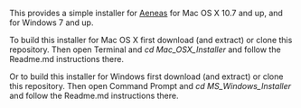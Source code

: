 This provides a simple installer for [Aeneas](https://github.com/readbeyond/aeneas) for Mac OS X 10.7 and up, and for Windows 7 and up.

To build this installer for Mac OS X first download (and extract) or clone this repository.
Then open Terminal and _cd Mac\_OSX\_Installer_ and follow the Readme.md instructions there.

Or to build this installer for Windows first download (and extract) or clone this repository.
Then open Command Prompt and _cd MS\_Windows\_Installer_ and follow the Readme.md instructions there.
